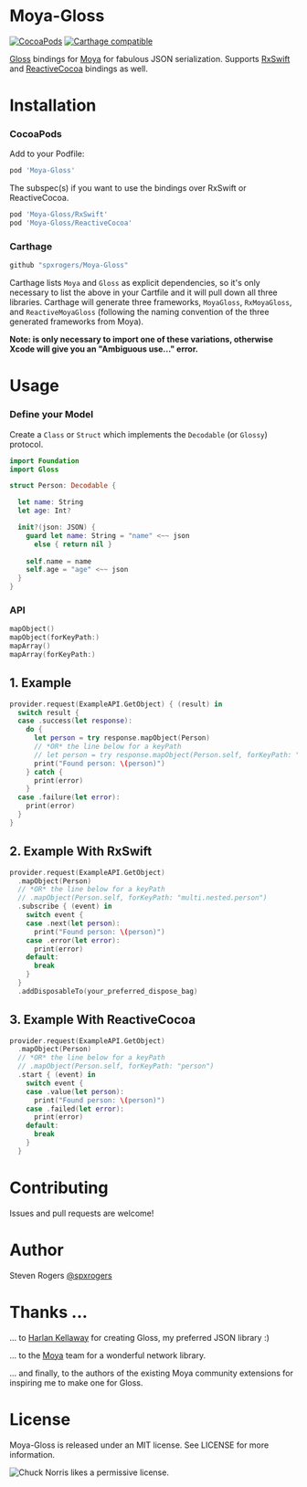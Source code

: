 Moya-Gloss
============
[![CocoaPods](https://img.shields.io/cocoapods/v/Moya-Gloss.svg)](http://cocoapods.org/pods/Moya-Gloss)
[![Carthage
compatible](https://img.shields.io/badge/Carthage-compatible-4BC51D.svg?style=flat)](https://github.com/Carthage/Carthage)

[Gloss](https://github.com/hkellaway/Gloss) bindings for [Moya](https://github.com/Moya/Moya) for fabulous JSON serialization.
Supports [RxSwift](https://github.com/ReactiveX/RxSwift/) and [ReactiveCocoa](https://github.com/ReactiveCocoa/ReactiveCocoa/) bindings as well.

# Installation

### CocoaPods

Add to your Podfile:

```ruby
pod 'Moya-Gloss'
```

The subspec(s) if you want to use the bindings over RxSwift or ReactiveCocoa.

```ruby
pod 'Moya-Gloss/RxSwift'
pod 'Moya-Gloss/ReactiveCocoa'
```

### Carthage

```ruby
github "spxrogers/Moya-Gloss"
```

Carthage lists `Moya` and `Gloss` as explicit dependencies, so it's only
necessary to list the above in your Cartfile and it will pull down all
three libraries. Carthage will generate three frameworks, `MoyaGloss`,
`RxMoyaGloss`, and `ReactiveMoyaGloss` (following the naming convention of the
three generated frameworks from Moya). 

**Note: is only necessary to import one of these variations, otherwise Xcode
will give you an "Ambiguous use..." error.**

# Usage

### Define your Model

Create a `Class` or `Struct` which implements the `Decodable` (or `Glossy`) protocol.

```swift
import Foundation
import Gloss

struct Person: Decodable {

  let name: String
  let age: Int?

  init?(json: JSON) {
    guard let name: String = "name" <~~ json
      else { return nil }
    
    self.name = name
    self.age = "age" <~~ json
  }
}
```

### API

```swift
mapObject()
mapObject(forKeyPath:)
mapArray()
mapArray(forKeyPath:)
```

## 1. Example


```swift
provider.request(ExampleAPI.GetObject) { (result) in
  switch result {
  case .success(let response):
    do {
      let person = try response.mapObject(Person)
      // *OR* the line below for a keyPath
      // let person = try response.mapObject(Person.self, forKeyPath: "person")
      print("Found person: \(person)")
    } catch {
      print(error)
    }
  case .failure(let error):
    print(error)
  }
}
```

## 2. Example With RxSwift

```swift
provider.request(ExampleAPI.GetObject)
  .mapObject(Person)
  // *OR* the line below for a keyPath
  // .mapObject(Person.self, forKeyPath: "multi.nested.person")
  .subscribe { (event) in
    switch event {
    case .next(let person):
      print("Found person: \(person)")
    case .error(let error):
      print(error)
    default:
      break
    }
  }
  .addDisposableTo(your_preferred_dispose_bag)
```

## 3. Example With ReactiveCocoa

```swift
provider.request(ExampleAPI.GetObject)
  .mapObject(Person)
  // *OR* the line below for a keyPath
  // .mapObject(Person.self, forKeyPath: "person")
  .start { (event) in
    switch event {
    case .value(let person):
      print("Found person: \(person)")
    case .failed(let error):
      print(error)
    default:
      break
    }
  }
```

# Contributing

Issues and pull requests are welcome!

# Author

Steven Rogers [@spxrogers](https://twitter.com/spxrogers)

# Thanks ... 

... to [Harlan Kellaway](http://harlankellaway.com) for creating Gloss, my preferred JSON library :)

... to the [Moya](https://github.com/Moya) team for a wonderful network library.

... and finally, to the authors of the existing Moya community extensions for inspiring me to make one for Gloss.

# License

Moya-Gloss is released under an MIT license. See LICENSE for more information.

![Chuck Norris likes a permissive
license.](http://i.giphy.com/BIuuwHRNKs15C.gif)
